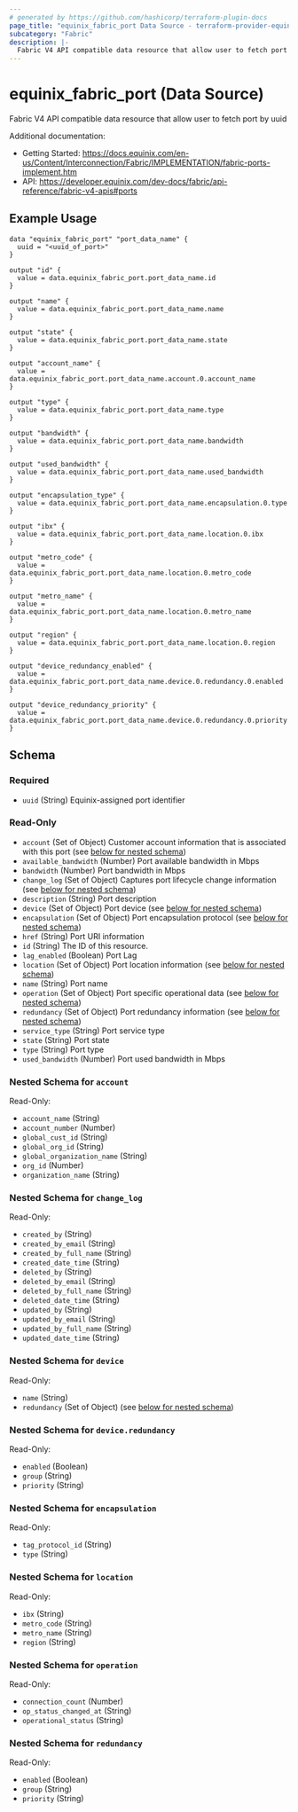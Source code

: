 ```yaml
---
# generated by https://github.com/hashicorp/terraform-plugin-docs
page_title: "equinix_fabric_port Data Source - terraform-provider-equinix"
subcategory: "Fabric"
description: |-
  Fabric V4 API compatible data resource that allow user to fetch port by uuid
---
```


# equinix_fabric_port (Data Source)

Fabric V4 API compatible data resource that allow user to fetch port by uuid

Additional documentation:
* Getting Started: <https://docs.equinix.com/en-us/Content/Interconnection/Fabric/IMPLEMENTATION/fabric-ports-implement.htm>
* API: <https://developer.equinix.com/dev-docs/fabric/api-reference/fabric-v4-apis#ports>

## Example Usage

```hcl
data "equinix_fabric_port" "port_data_name" {
  uuid = "<uuid_of_port>"
}

output "id" {
  value = data.equinix_fabric_port.port_data_name.id
}

output "name" {
  value = data.equinix_fabric_port.port_data_name.name
}

output "state" {
  value = data.equinix_fabric_port.port_data_name.state
}

output "account_name" {
  value = data.equinix_fabric_port.port_data_name.account.0.account_name
}

output "type" {
  value = data.equinix_fabric_port.port_data_name.type
}

output "bandwidth" {
  value = data.equinix_fabric_port.port_data_name.bandwidth
}

output "used_bandwidth" {
  value = data.equinix_fabric_port.port_data_name.used_bandwidth
}

output "encapsulation_type" {
  value = data.equinix_fabric_port.port_data_name.encapsulation.0.type
}

output "ibx" {
  value = data.equinix_fabric_port.port_data_name.location.0.ibx
}

output "metro_code" {
  value = data.equinix_fabric_port.port_data_name.location.0.metro_code
}

output "metro_name" {
  value = data.equinix_fabric_port.port_data_name.location.0.metro_name
}

output "region" {
  value = data.equinix_fabric_port.port_data_name.location.0.region
}

output "device_redundancy_enabled" {
  value = data.equinix_fabric_port.port_data_name.device.0.redundancy.0.enabled
}

output "device_redundancy_priority" {
  value = data.equinix_fabric_port.port_data_name.device.0.redundancy.0.priority
}
```

<!-- schema generated by tfplugindocs -->
## Schema

### Required

- `uuid` (String) Equinix-assigned port identifier

### Read-Only

- `account` (Set of Object) Customer account information that is associated with this port (see [below for nested schema](#nestedatt--account))
- `available_bandwidth` (Number) Port available bandwidth in Mbps
- `bandwidth` (Number) Port bandwidth in Mbps
- `change_log` (Set of Object) Captures port lifecycle change information (see [below for nested schema](#nestedatt--change_log))
- `description` (String) Port description
- `device` (Set of Object) Port device (see [below for nested schema](#nestedatt--device))
- `encapsulation` (Set of Object) Port encapsulation protocol (see [below for nested schema](#nestedatt--encapsulation))
- `href` (String) Port URI information
- `id` (String) The ID of this resource.
- `lag_enabled` (Boolean) Port Lag
- `location` (Set of Object) Port location information (see [below for nested schema](#nestedatt--location))
- `name` (String) Port name
- `operation` (Set of Object) Port specific operational data (see [below for nested schema](#nestedatt--operation))
- `redundancy` (Set of Object) Port redundancy information (see [below for nested schema](#nestedatt--redundancy))
- `service_type` (String) Port service type
- `state` (String) Port state
- `type` (String) Port type
- `used_bandwidth` (Number) Port used bandwidth in Mbps

<a id="nestedatt--account"></a>
### Nested Schema for `account`

Read-Only:

- `account_name` (String)
- `account_number` (Number)
- `global_cust_id` (String)
- `global_org_id` (String)
- `global_organization_name` (String)
- `org_id` (Number)
- `organization_name` (String)


<a id="nestedatt--change_log"></a>
### Nested Schema for `change_log`

Read-Only:

- `created_by` (String)
- `created_by_email` (String)
- `created_by_full_name` (String)
- `created_date_time` (String)
- `deleted_by` (String)
- `deleted_by_email` (String)
- `deleted_by_full_name` (String)
- `deleted_date_time` (String)
- `updated_by` (String)
- `updated_by_email` (String)
- `updated_by_full_name` (String)
- `updated_date_time` (String)


<a id="nestedatt--device"></a>
### Nested Schema for `device`

Read-Only:

- `name` (String)
- `redundancy` (Set of Object) (see [below for nested schema](#nestedobjatt--device--redundancy))

<a id="nestedobjatt--device--redundancy"></a>
### Nested Schema for `device.redundancy`

Read-Only:

- `enabled` (Boolean)
- `group` (String)
- `priority` (String)



<a id="nestedatt--encapsulation"></a>
### Nested Schema for `encapsulation`

Read-Only:

- `tag_protocol_id` (String)
- `type` (String)


<a id="nestedatt--location"></a>
### Nested Schema for `location`

Read-Only:

- `ibx` (String)
- `metro_code` (String)
- `metro_name` (String)
- `region` (String)


<a id="nestedatt--operation"></a>
### Nested Schema for `operation`

Read-Only:

- `connection_count` (Number)
- `op_status_changed_at` (String)
- `operational_status` (String)


<a id="nestedatt--redundancy"></a>
### Nested Schema for `redundancy`

Read-Only:

- `enabled` (Boolean)
- `group` (String)
- `priority` (String)
